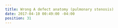 ```yaml
---
title: Wrong A defect anatomy (pulmonary stenosis)
date: 2017-04-10 00:49:00 -04:00
position: 31
---
```



